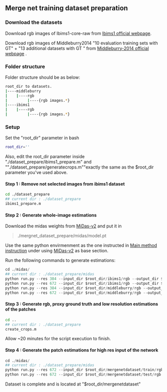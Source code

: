## Merge net training dataset preparation
### Download the datasets
Download rgb images of Ibims1-core-raw from [Ibims1 official webpage](https://www.bgu.tum.de/en/lmf/research/datasets/ibims-1/).

Download rgb images of Middleburry2014 "10 evaluation training sets with GT" + "13 additional datasets with GT
" from [Middleburry-2014 official webpage](https://vision.middlebury.edu/stereo/data/scenes2014/) . 

### Folder structure
Folder structure should be as below:

```bash
root_dir to datasets. 
|----middleburry
|    |----rgb
|         |----{rgb images.*}
|----ibims1
|    |----rgb
|         |----{rgb images.*}
```

### Setup

Set the "root_dir" parameter in bash
```bash
root_dir=''
```
Also, edit the root_dir parameter inside "./dataset_prepare/ibims1_prepare.m" and ""./dataset_prepare/generatecrops.m""exactly the same as the $root_dir parameter you've used above.


#### Step 1 : Remove not selected images from ibims1 dataset
```bash
cd ./dataset_prepare
## current dir : ./dataset_prepare
ibims1_prepare.m
```

#### Step 2 : Generate whole-image estimations

Download the midas weights from [MiDas-v2](https://github.com/intel-isl/MiDaS/tree/v2) and put it in 
> ./mergnet_dataset_prepare/midas/model.pt

Use the same python envirmenment as the one instructed in [Main method instruction](/README.md) under using [MiDas-v2](https://github.com/intel-isl/MiDaS/tree/v2) as base section. 

Run the following commands to generate estimations:
```python
cd ./midas/
## current dir : ./dataset_prepare/midas
python run.py --res 384 --input_dir $root_dir/ibims1/rgb --output_dir $root_dir/ibims1/whole_low_est
python run.py --res 672 --input_dir $root_dir/ibims1/rgb --output_dir $root_dir/ibims1/whole_high_est
python run.py --res 384 --input_dir $root_dir/middleburry/rgb --output_dir $root_dir/middleburry/whole_low_est
python run.py --res 672 --input_dir $root_dir/middleburry/rgb --output_dir $root_dir/middleburry/whole_high_est

```

#### Step 3 : Generate rgb, proxy ground truth and low resolution estimations of the patches
```bash
cd .. 
## current dir : ./dataset_prepare
create_crops.m
```
Allow ~20 minutes for the script execution to finish. 

#### Step 4 : Generate the patch estimations for high res input of the network
```python
cd ./midas/
## current dir : ./dataset_prepare/midas
python run.py --res 672 --input_dir $root_dir/mergenetdataset/train/rgb --output_dir $root_dir/mergenetdataset/train/inner
python run.py --res 672 --input_dir $root_dir/mergenetdataset/test/rgb --output_dir $root_dir/mergenetdataset/test/inner
```

Dataset is complete and is located at "$root_dir/mergenetdataset"
